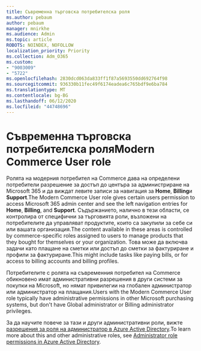 ```yaml
---
title: Съвременна търговска потребителска роля
ms.author: pebaum
author: pebaum
manager: mnirkhe
ms.audience: Admin
ms.topic: article
ROBOTS: NOINDEX, NOFOLLOW
localization_priority: Priority
ms.collection: Adm_O365
ms.custom:
- "9003009"
- "5722"
ms.openlocfilehash: 2830dcd063da833ff1f87a5693550dd692764f98
ms.sourcegitcommit: 936330b11fec49f6174eadea6c765bdf9e6ba784
ms.translationtype: MT
ms.contentlocale: bg-BG
ms.lasthandoff: 06/12/2020
ms.locfileid: "44748696"
---
```

# <a name="modern-commerce-user-role"></a><span data-ttu-id="5d88b-102">Съвременна търговска потребителска роля</span><span class="sxs-lookup"><span data-stu-id="5d88b-102">Modern Commerce User role</span></span>

<span data-ttu-id="5d88b-103">Ролята на модерния потребител на Commerce дава на определени потребители разрешение за достъп до центъра за администриране на Microsoft 365 и да виждат левите записи за навигация за **Home**, **Billing**и **Support**.</span><span class="sxs-lookup"><span data-stu-id="5d88b-103">The Modern Commerce User role gives certain users permission to access Microsoft 365 admin center and see the left navigation entries for **Home**, **Billing**, and **Support**.</span></span> <span data-ttu-id="5d88b-104">Съдържанието, налично в тези области, се контролира от специфични за търговията роли, възложени на потребителите да управляват продуктите, които са закупили за себе си или вашата организация.</span><span class="sxs-lookup"><span data-stu-id="5d88b-104">The content available in these areas is controlled by commerce-specific roles assigned to users to manage products that they bought for themselves or your organization.</span></span> <span data-ttu-id="5d88b-105">Това може да включва задачи като плащане на сметки или достъп до сметки за фактуриране и профили за фактуриране.</span><span class="sxs-lookup"><span data-stu-id="5d88b-105">This might include tasks like paying bills, or for access to billing accounts and billing profiles.</span></span>

<span data-ttu-id="5d88b-106">Потребителите с ролята на съвременния потребител на Commerce обикновено имат административни разрешения в други системи за покупки на Microsoft, но нямат привилегии на глобален администратор или администратор на плащания.</span><span class="sxs-lookup"><span data-stu-id="5d88b-106">Users with the Modern Commerce User role typically have administrative permissions in other Microsoft purchasing systems, but don't have Global administrator or Billing administrator privileges.</span></span>

<span data-ttu-id="5d88b-107">За да научите повече за тази и други административни роли, вижте [разрешения за роля на администратор в Azure Active Directory](https://docs.microsoft.com/azure/active-directory/users-groups-roles/directory-assign-admin-roles#modern-commerce-administrator).</span><span class="sxs-lookup"><span data-stu-id="5d88b-107">To learn more about this and other administrative roles, see [Administrator role permissions in Azure Active Directory](https://docs.microsoft.com/azure/active-directory/users-groups-roles/directory-assign-admin-roles#modern-commerce-administrator).</span></span>